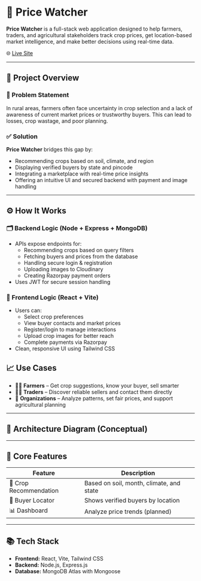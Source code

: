# 🛒 Price Watcher

**Price Watcher** is a full-stack web application designed to help farmers, traders, and agricultural stakeholders track crop prices, get location-based market intelligence, and make better decisions using real-time data.

🌐 [Live Site](https://price-watcher.onrender.com)

---

## 🧠 Project Overview

### 🎯 Problem Statement

In rural areas, farmers often face uncertainty in crop selection and a lack of awareness of current market prices or trustworthy buyers. This can lead to losses, crop wastage, and poor planning.

### ✅ Solution

**Price Watcher** bridges this gap by:
- Recommending crops based on soil, climate, and region
- Displaying verified buyers by state and pincode
- Integrating a marketplace with real-time price insights
- Offering an intuitive UI and secured backend with payment and image handling

---

## ⚙️ How It Works

### 🗂 Backend Logic (Node + Express + MongoDB)
- APIs expose endpoints for:
  - Recommending crops based on query filters
  - Fetching buyers and prices from the database
  - Handling secure login & registration
  - Uploading images to Cloudinary
  - Creating Razorpay payment orders
- Uses JWT for secure session handling

### 🎨 Frontend Logic (React + Vite)
- Users can:
  - Select crop preferences
  - View buyer contacts and market prices
  - Register/login to manage interactions
  - Upload crop images for better reach
  - Complete payments via Razorpay
- Clean, responsive UI using Tailwind CSS


## 📈 Use Cases

- 👨‍🌾 **Farmers** – Get crop suggestions, know your buyer, sell smarter
- 🧑‍💼 **Traders** – Discover reliable sellers and contact them directly
- 🏢 **Organizations** – Analyze patterns, set fair prices, and support agricultural planning

---

## 🧱 Architecture Diagram (Conceptual)




---

## 🌟 Core Features

| Feature                      | Description |
|-----------------------------|-------------|
| 🌾 Crop Recommendation       | Based on soil, month, climate, and state |
| 📍 Buyer Locator             | Shows verified buyers by location         |
| 📊 Dashboard                 | Analyze price trends (planned)            |

---

## 📚 Tech Stack

- **Frontend:** React, Vite, Tailwind CSS
- **Backend:** Node.js, Express.js
- **Database:** MongoDB Atlas with Mongoose




